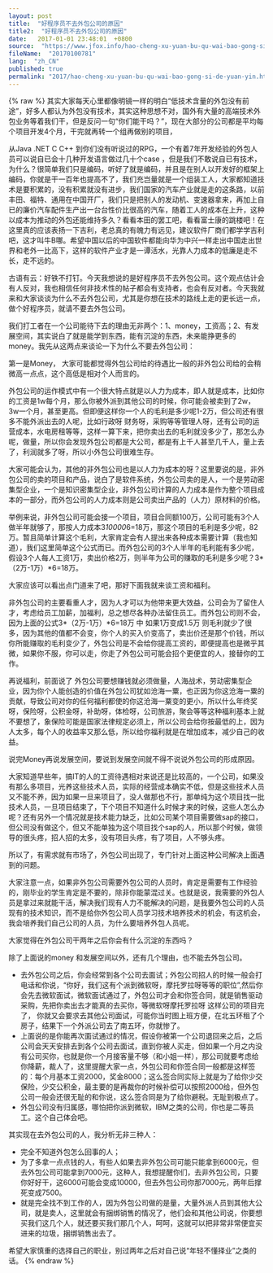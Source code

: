```yaml
---
layout: post
title:  "好程序员不去外包公司的原因"
title2:  "好程序员不去外包公司的原因"
date:   2017-01-01 23:48:01  +0800
source:  "https://www.jfox.info/hao-cheng-xu-yuan-bu-qu-wai-bao-gong-si-de-yuan-yin.html"
fileName:  "20170100781"
lang:  "zh_CN"
published: true
permalink: "2017/hao-cheng-xu-yuan-bu-qu-wai-bao-gong-si-de-yuan-yin.html"
---
```

{% raw %}
其实大家每天心里都像明镜一样的明白“低技术含量的外包没有前途”，好多人都认为外包没有技术，其实这种思想不对，国外有大量的高端技术外包业务等着我们干，但是反问一句“你们能干吗？”，现在大部分的公司都是平均每个项目开发4个月，干完就再转一个组再做别的项目，

从Java .NET C C++ 到你们没有听说过的RPG，一个有着7年开发经验的外包人员可以说自已会十几种开发语言做过几十个case ，但是我们不敢说自已有技术，为什么？很简单我们只是编码，听好了就是编码，并且是在别人以开发好的框架上编码，你就是干一百年也提高不了，我们充岂量就是一个组装工人，大家都知道技术是要积累的，没有积累就没有进步，我们国家的汽车产业就是走的这条路，以前丰田、福特、通用在中国开厂，我们只是把别人的发动机、变速器拿来，再加上自已的廉价汽车配件生产出一台台性价比很高的汽车，随着工人的成本在上升，这种以成本为推动的外包还能维持多久？看看本田的罢工吧，看看富士康的跳楼吧！在这里真的应该表扬一下吉利，老总真的有魄力有远见，建议软件厂商们都学学吉利吧，这才叫牛B哪。希望中国以后的中国软件都能向华为中兴一样走出中国走出世界和老外一比高下，这样的软件产业才是一谭活水，光靠人力成本的低廉是走不长，走不远的。

古语有云：好铁不打钉。今天我想说的是好程序员不去外包公司。这个观点估计会有人反对，我也相信任何非技术性的帖子都会有支持者，也会有反对者。今天我就来和大家谈谈为什么不去外包公司，尤其是你想在技术的路线上走的更长远一点，做个好程序员，就请不要去外包公司。

我们打工者在一个公司能待下去的理由无非两个：1、money，工资高；2、有发展空间，其实说白了就是能学到东西，能有沉淀的东西，未来能挣更多的money。我先从这两点来谈论一下为什么不要去外包公司：

第一是Money， 大家可能都觉得外包公司给的待遇比一般的非外包公司给的会稍微高一点点，这个高低是相对个人而言的。

外包公司的运作模式中有一个很大特点就是以人力为成本，即人就是成本，比如你的工资是1w每个月，那么你被外派到其他公司的时候，你可能会被卖到了2w，3w一个月，甚至更高。但即便这样你一个人的毛利是多少呢1-2万，但公司还有很多不能外派出去的人呢，比如行政呀 财务呀，采购等等管理人呀，还有公司的运营成本，水电房租等等，这样一算下来，把你卖出去的毛利就没多少了，那怎么办呢，做量，所以你会发现外包公司都是大公司，都是有上千人甚至几千人，量上去了，利润就多了呀，所以小外包公司很难生存。

大家可能会认为，其他的非外包公司也是以人力为成本的呀？这里要说的是，非外包公司的卖的项目和产品，说白了是软件系统，外包公司卖的是人，一个是劳动密集型企业，一个是知识密集型企业，非外包公司计算的人力成本是作为整个项目成本的一部分，而外包公司的人力成本则是公司卖出产品的（人力）原材料的价格。

举例来说，非外包公司可能会接一个项目，项目合同额100万，公司可能有3个人做半年就够了，那按人力成本3*10000*6=18万，那这个项目的毛利是多少呢，82万。暂且简单计算这个毛利，大家肯定会有人提出来各种成本需要计算（我也知道），我们这里简单这个公式而已。而外包公司的3个人半年的毛利能有多少呢，假设3个人每人工资1万，卖出价格2万，则半年为公司的赚取的毛利是多少呢？3*（2万-1万）*6=18万。

大家应该可以看出点门道来了吧，那好下面我就来谈工资和福利。

非外包公司的主要看重人才，因为人才可以为他带来更大效益，公司会为了留住人才，考虑给员工加薪，加福利，总之想尽各种办法留住员工。而外包公司则不会，因为上面的公式3*（2万-1万）*6=18万 中 如果1万变成1.5万 则毛利就少了很多，因为其他的值都不会变，你个人的买入价变高了，卖出价还是那个价钱，所以你所能赚取的毛利变少了，外包公司是不会给你提高工资的，即便提高也是微乎其微，如果你不服，你可以走，你走了外包公司可能会招个更便宜的人，接替你的工作。

再说福利，前面说了 外包公司要想赚钱就必须做量，人海战术，劳动密集型企业，因为你个人能创造的价值在外包公司犹如沧海一粟，也正因为你这沧海一粟的贡献，导致公司对你的任何福利都使的你这沧海一粟变的更小，所以什么年终奖呀，保险呀，公积金呀，补助呀，体检呀，公司旅游，聚会等等这种福利基本上就不要想了，象保险可能是国家法律规定必须上，所以公司会给你按最低的上，因为人太多，每个人的收益率又那么低，所以给你福利就是在增加成本，减少自己的收益。

说完Money再说发展空间，要说到发展空间就不得不说说外包公司的形成原因。

大家知道早些年，搞IT的人的工资待遇相对来说还是比较高的，一个公司，如果没有那么多项目，光养这些技术人员，实际的经营成本确实不低，但是这些技术人员又不能不养，因为如果一旦来项目了，没人做那也不行，那单纯为这个项目找一批技术人员，一旦项目结束了，下个项目不知道什么时候才来的时候，这些人怎么办呢？还有另外一个情况就是技术能力缺乏，比如公司某个项目需要做sap的接口，但公司没有做这个，但又不能单独为这个项目找个sap的人，所以那个时候，做领导的很头疼，招人招的太多，没有项目头疼，有了项目，人不够头疼。

所以了，有需求就有市场了，外包公司出现了，专门针对上面这种公司解决上面遇到的问题。

大家注意一点，如果非外包公司需要外包公司的人员时，肯定是需要有工作经验的，刚毕业的学生肯定是不要的，除非你能蒙混过关。也就是说，我需要的外包人员是拿过来就能干活，解决我们现有人力不能解决的问题，是我要外包公司的人员现有的技术知识，而不是给你外包公司人员学习技术培养技术的机会，有这机会，我会培养我们自己公司的人员，为什么要培养外包人员呢。

大家觉得在外包公司干两年之后你会有什么沉淀的东西吗？

除了上面说的money 和发展空间以外，还有几个理由，也不能去外包公司。

- 去外包公司之后，你会经常到各个公司去面试；外包公司招人的时候一般会打电话和你说，“你好，我们这有个派到微软呀，摩托罗拉呀等等的职位”,然后你会先去微软面试，微软面试通过了，外包公司才会和你签合同，就是销售驱动采购，先把你卖出去才能真的去买你，等微软呀摩托罗拉呀 这样公司的项目完了， 你就又会要求去其他公司面试，可能你当时图上班方便，在北五环租了个房子，结果下一个外派公司去了南五环，你就惨了。
- 上面说的是你能再次面试通过的情况，假设你被第一个公司退回来之后，之后公司会天天安排去到各个公司去面试，直到你被人买走，但如果一个月之内没有公司买你，也就是你一个月接客量不够（和小姐一样），那公司就要考虑给你降薪，裁人了，这里提醒大家一点，外包公司和你签合同一般都是这样签的：每个月基本工资2000，奖金8000；这么签合同实际上就是为了给你少交保险，少交公积金，最主要的是再裁你的时候补偿可以按照2000给，但外包公司一般会还很无耻的和你说，这么签合同是为了给你避税。无耻到极点了。
- 外包公司没有归属感，哪怕把你派到微软，IBM之类的公司，你也是二等员工。这个自己体会吧。

其实现在去外包公司的人，我分析无非三种人：

- 完全不知道外包怎么回事的人；
- 为了多拿一点点钱的人，有些人如果去非外包公司可能只能拿到6000元，但去外包公司可能拿到7000元，这种人，我想提醒你们，去非外包公司，只要你好好干，这6000可能会变成10000，但去外包公司你那7000元，两年后撑死变成7500。
- 就是完全找不到工作的人，因为外包公司做的是量，大量外派人员到其他大公司，就是卖人，这里就会有捆绑销售的情况了，他们会和其他公司说，你要想买我们这几个人，就还要买我们那几个人，呵呵，这就可以把非常非常便宜买进来的垃圾，捆绑销售出去了。

希望大家慎重的选择自己的职业，别过两年之后对自己说“年轻不懂择业”之类的话。
{% endraw %}